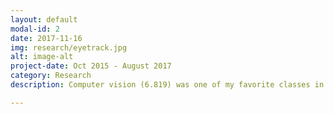 ```yaml
---
layout: default
modal-id: 2
date: 2017-11-16
img: research/eyetrack.jpg
alt: image-alt
project-date: Oct 2015 - August 2017
category: Research
description: Computer vision (6.819) was one of my favorite classes in junior year. For the final project, I worked with a classmate in the MIT Media Lab's Fluid Interfaces group to track eyes in low-cost virtual reality environments. This was not quite enough for practice use, however, so we forged on independently. Based on intuition I proposed and implemented a siamese convolutional neural network architecture instead, and gave a talk about it at the European Conference on Eye Movements last summer.

---
```

